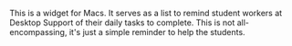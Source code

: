 This is a widget for Macs. It serves as a list to remind student workers at Desktop Support of their daily tasks to complete. This is not all-encompassing, it's just a simple reminder to help the students.
